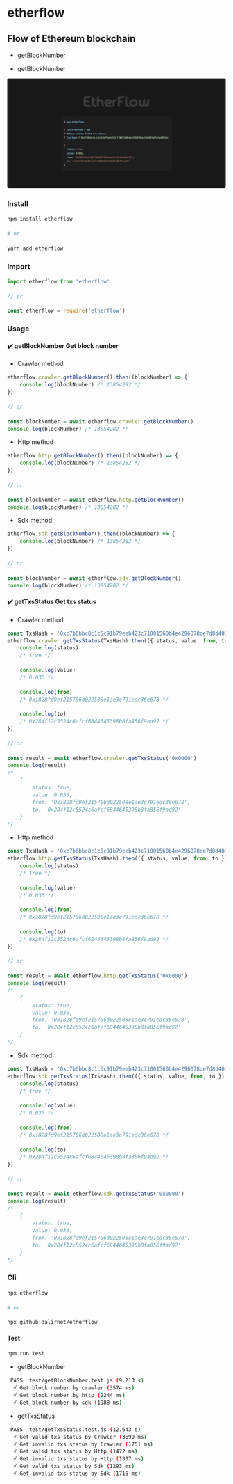 # etherflow

## Flow of Ethereum blockchain

-   getBlockNumber

-   getBlockNumber

![carbon](https://raw.githubusercontent.com/dalirnet/etherflow/master/carbon.png)

### Install

```bash
npm install etherflow

# or

yarn add etherflow
```

### Import

```javascript
import etherflow from 'etherflow'

// or

const etherflow = require('etherflow')
```

### Usage

#### ✔️ **getBlockNumber** Get block number

-   Crawler method

```javascript
etherflow.crawler.getBlockNumber().then((blockNumber) => {
    console.log(blockNumber) /* 13854282 */
})

// or

const blockNumber = await etherflow.crawler.getBlockNumber()
console.log(blockNumber) /* 13854282 */
```

-   Http method

```javascript
etherflow.http.getBlockNumber().then((blockNumber) => {
    console.log(blockNumber) /* 13854282 */
})

// or

const blockNumber = await etherflow.http.getBlockNumber()
console.log(blockNumber) /* 13854282 */
```

-   Sdk method

```javascript
etherflow.sdk.getBlockNumber().then((blockNumber) => {
    console.log(blockNumber) /* 13854282 */
})

// or

const blockNumber = await etherflow.sdk.getBlockNumber()
console.log(blockNumber) /* 13854282 */
```

#### ✔️ **getTxsStatus** Get txs status

-   Crawler method

```javascript
const TxsHash = '0xc7b6bbc8c1c5c91b79eeb423c71001560b4e4296078de7d8d401e85afa40b5dc'
etherflow.crawler.getTxsStatus(TxsHash).then(({ status, value, from, to }) => {
    console.log(status)
    /* true */

    console.log(value)
    /* 0.036 */

    console.log(from)
    /* 0x1828fd9ef215706d022508e1ae3c791edc36e678 */

    console.log(to)
    /* 0x284f12c5524c6afcf6844645398b8fa856f9ad92 */
})

// or

const result = await etherflow.crawler.getTxsStatus('0x0000')
console.log(result)
/*
    {
        status: true,
        value: 0.036,
        from: '0x1828fd9ef215706d022508e1ae3c791edc36e678',
        to: '0x284f12c5524c6afcf6844645398b8fa856f9ad92'
    }
*/
```

-   Http method

```javascript
const TxsHash = '0xc7b6bbc8c1c5c91b79eeb423c71001560b4e4296078de7d8d401e85afa40b5dc'
etherflow.http.getTxsStatus(TxsHash).then(({ status, value, from, to }) => {
    console.log(status)
    /* true */

    console.log(value)
    /* 0.036 */

    console.log(from)
    /* 0x1828fd9ef215706d022508e1ae3c791edc36e678 */

    console.log(to)
    /* 0x284f12c5524c6afcf6844645398b8fa856f9ad92 */
})

// or

const result = await etherflow.http.getTxsStatus('0x0000')
console.log(result)
/*
    {
        status: true,
        value: 0.036,
        from: '0x1828fd9ef215706d022508e1ae3c791edc36e678',
        to: '0x284f12c5524c6afcf6844645398b8fa856f9ad92'
    }
*/
```

-   Sdk method

```javascript
const TxsHash = '0xc7b6bbc8c1c5c91b79eeb423c71001560b4e4296078de7d8d401e85afa40b5dc'
etherflow.sdk.getTxsStatus(TxsHash).then(({ status, value, from, to }) => {
    console.log(status)
    /* true */

    console.log(value)
    /* 0.036 */

    console.log(from)
    /* 0x1828fd9ef215706d022508e1ae3c791edc36e678 */

    console.log(to)
    /* 0x284f12c5524c6afcf6844645398b8fa856f9ad92 */
})

// or

const result = await etherflow.sdk.getTxsStatus('0x0000')
console.log(result)
/*
    {
        status: true,
        value: 0.036,
        from: '0x1828fd9ef215706d022508e1ae3c791edc36e678',
        to: '0x284f12c5524c6afcf6844645398b8fa856f9ad92'
    }
*/
```

### Cli

```bash
npx etherflow

# or

npx github:dalirnet/etherflow
```

#### Test

```bash
npm run test
```

-   getBlockNumber

```bash
 PASS  test/getBlockNumber.test.js (9.213 s)
  √ Get block number by crawler (3574 ms)
  √ Get block number by http (2244 ms)
  √ Get block number by sdk (1988 ms)
```

-   getTxsStatus

```bash
 PASS  test/getTxsStatus.test.js (12.643 s)
  √ Get valid txs status by Crawler (3699 ms)
  √ Get invalid txs status by Crawler (1751 ms)
  √ Get valid txs status by Http (1472 ms)
  √ Get invalid txs status by Http (1307 ms)
  √ Get valid txs status by Sdk (1293 ms)
  √ Get invalid txs status by Sdk (1716 ms)
```
